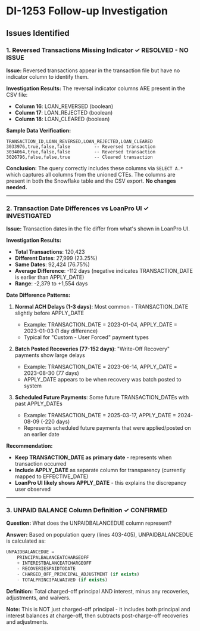 # DI-1253 Follow-up Investigation

## Issues Identified

### 1. Reversed Transactions Missing Indicator ✓ RESOLVED - NO ISSUE
**Issue:** Reversed transactions appear in the transaction file but have no indicator column to identify them.

**Investigation Results:** The reversal indicator columns ARE present in the CSV file:
- **Column 16**: LOAN_REVERSED (boolean)
- **Column 17**: LOAN_REJECTED (boolean)
- **Column 18**: LOAN_CLEARED (boolean)

**Sample Data Verification:**
```
TRANSACTION_ID,LOAN_REVERSED,LOAN_REJECTED,LOAN_CLEARED
3033976,true,false,false         -- Reversed transaction
3034064,true,false,false         -- Reversed transaction
3026796,false,false,true         -- Cleared transaction
```

**Conclusion:** The query correctly includes these columns via `SELECT A.*` which captures all columns from the unioned CTEs. The columns are present in both the Snowflake table and the CSV export. **No changes needed.**

---

### 2. Transaction Date Differences vs LoanPro UI ✓ INVESTIGATED
**Issue:** Transaction dates in the file differ from what's shown in LoanPro UI.

**Investigation Results:**
- **Total Transactions**: 120,423
- **Different Dates**: 27,999 (23.25%)
- **Same Dates**: 92,424 (76.75%)
- **Average Difference**: -112 days (negative indicates TRANSACTION_DATE is earlier than APPLY_DATE)
- **Range**: -2,379 to +1,554 days

**Date Difference Patterns:**
1. **Normal ACH Delays (1-3 days)**: Most common - TRANSACTION_DATE slightly before APPLY_DATE
   - Example: TRANSACTION_DATE = 2023-01-04, APPLY_DATE = 2023-01-03 (1 day difference)
   - Typical for "Custom - User Forced" payment types

2. **Batch Posted Recoveries (77-152 days)**: "Write-Off Recovery" payments show large delays
   - Example: TRANSACTION_DATE = 2023-06-14, APPLY_DATE = 2023-08-30 (77 days)
   - APPLY_DATE appears to be when recovery was batch posted to system

3. **Scheduled Future Payments**: Some future TRANSACTION_DATEs with past APPLY_DATEs
   - Example: TRANSACTION_DATE = 2025-03-17, APPLY_DATE = 2024-08-09 (-220 days)
   - Represents scheduled future payments that were applied/posted on an earlier date

**Recommendation:**
- **Keep TRANSACTION_DATE as primary date** - represents when transaction occurred
- **Include APPLY_DATE** as separate column for transparency (currently mapped to EFFECTIVE_DATE)
- **LoanPro UI likely shows APPLY_DATE** - this explains the discrepancy user observed

---

### 3. UNPAID BALANCE Column Definition ✓ CONFIRMED
**Question:** What does the UNPAIDBALANCEDUE column represent?

**Answer:** Based on population query (lines 403-405), UNPAIDBALANCEDUE is calculated as:

```sql
UNPAIDBALANCEDUE =
    PRINCIPALBALANCEATCHARGEOFF
    + INTERESTBALANCEATCHARGEOFF
    - RECOVERIESPAIDTODATE
    - CHARGED_OFF_PRINCIPAL_ADJUSTMENT (if exists)
    - TOTALPRINCIPALWAIVED (if exists)
```

**Definition:** Total charged-off principal AND interest, minus any recoveries, adjustments, and waivers.

**Note:** This is NOT just charged-off principal - it includes both principal and interest balances at charge-off, then subtracts post-charge-off recoveries and adjustments.

